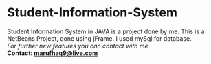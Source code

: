 # Student-Information-System
Student Information System in JAVA is a project done by me.
This is a NetBeans Project, done using jFrame.
I used mySql for database.<br>
<i>For further new features you can contact with me</i><br>
<b>Contact: marufhaq9@live.com</b>
